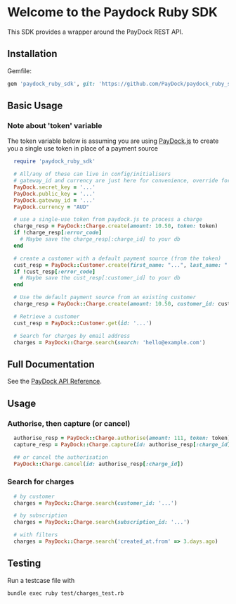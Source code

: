 # Welcome to the Paydock Ruby SDK

This SDK provides a wrapper around the PayDock REST API.

## Installation

Gemfile:

```ruby
gem 'paydock_ruby_sdk', git: 'https://github.com/PayDock/paydock_ruby_sdk.git'
```

## Basic Usage

### Note about 'token' variable

The token variable below is assuming you are using [PayDock.js](https://docs.paydock.com/#paydock-js)
to create you a single use token in place of a payment source

```ruby
  require 'paydock_ruby_sdk'

  # All/any of these can live in config/initialisers
  # gateway_id and currency are just here for convenience, override for individual requests if needed
  PayDock.secret_key = '...'
  PayDock.public_key = '...'
  PayDock.gateway_id = '...'
  PayDock.currency = "AUD"

  # use a single-use token from paydock.js to process a charge
  charge_resp = PayDock::Charge.create(amount: 10.50, token: token)
  if !charge_resp[:error_code]
    # Maybe save the charge_resp[:charge_id] to your db
  end

  # create a customer with a default payment source (from the token)
  cust_resp = PayDock::Customer.create(first_name: "...", last_name: "...", token: token)
  if !cust_resp[:error_code]
    # Maybe save the cust_resp[:customer_id] to your db
  end

  # Use the default payment source from an existing customer
  charge_resp = PayDock::Charge.create(amount: 10.50, customer_id: cust_resp[:customer_id])

  # Retrieve a customer
  cust_resp = PayDock::Customer.get(id: '...')

  # Search for charges by email address
  charges = PayDock::Charge.search(search: 'hello@example.com')
```

## Full Documentation

See the [PayDock API Reference](https://docs.paydock.com/#api-reference).

## Usage

### Authorise, then capture (or cancel)

```ruby
  authorise_resp = PayDock::Charge.authorise(amount: 111, token: token)
  capture_resp = PayDock::Charge.capture(id: authorise_resp[:charge_id])

  ## or cancel the authorisation
  PayDock::Charge.cancel(id: authorise_resp[:charge_id])
```

### Search for charges

```ruby
  # by customer
  charges = PayDock::Charge.search(customer_id: '...')

  # by subscription
  charges = PayDock::Charge.search(subscription_id: '...')

  # with filters
  charges = PayDock::Charge.search('created_at.from' => 3.days.ago)
```

## Testing

Run a testcase file with

```sh
bundle exec ruby test/charges_test.rb
```
